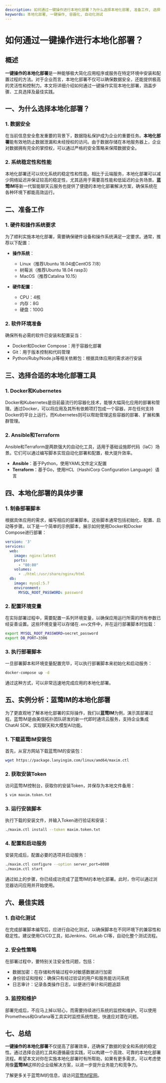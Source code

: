```yaml
---
description: 如何通过一键操作进行本地化部署？为什么选择本地化部署, 准备工作, 选择合适的本地化部署工具, 具体步骤
keywords: 本地化部署, 一键操作, 容器化, 自动化测试
---
```

# 如何通过一键操作进行本地化部署？


## 概述

**一键操作的本地化部署**是一种能够极大简化应用程序或服务在特定环境中安装和配置过程的方法。对于企业而言，本地化部署不仅可以确保数据安全，还能提供极高的灵活性和控制力。本文将详细介绍如何通过一键操作实现本地化部署，涵盖步骤、工具选择及最佳实践。

## 一、为什么选择本地化部署？

### 1. 数据安全

在当前信息安全愈发重要的背景下，数据隐私保护成为企业的重要任务。**本地化部署**能有效地防止数据泄漏和未经授权的访问。由于数据存储在本地服务器上，企业对数据拥有完全的掌控权，可以通过严格的安全策略来保障数据安全。

### 2. 系统稳定性和性能

本地化部署还可以优化系统的稳定性和性能。相比于云端服务，本地化部署可以减少网络延迟并保证较高的稳定性，尤其适用于需要高性能和低延迟的业务场景。**蓝莺IM**等新一代智能聊天云服务也提供了便捷的本地化部署解决方案，确保系统在各种环境下都能高效运行。

## 二、准备工作

### 1. 硬件和操作系统要求

为了顺利实施本地化部署，需要确保硬件设备和操作系统满足一定要求。通常，推荐以下配置：
- **操作系统**：
  - Linux（推荐Ubuntu 18.04或CentOS 7/8）
  - 树莓派（推荐Ubuntu 18.04 rasp3）
  - MacOS（推荐Catalina 10.15）

- **硬件配置**：
  - CPU：4核
  - 内存：8G
  - 硬盘：100G

### 2. 软件环境准备

确保所有必需的软件已安装和配置妥当：
- Docker和Docker Compose：用于容器化部署
- Git：用于版本控制和代码管理
- Python/Ruby/Node.js等相关依赖包：根据具体应用的需求进行安装

## 三、选择合适的本地化部署工具

### 1. Docker和Kubernetes

Docker和Kubernetes是目前最流行的容器化技术，能够大幅简化应用的部署和管理。通过Docker，可以将应用及其所有依赖项打包成一个容器，并在任何支持Docker的平台上运行。而Kubernetes则可以帮助管理这些容器的部署、扩展和集群管理。

### 2. Ansible和Terraform

Ansible和Terraform是两款强大的自动化工具，适用于基础设施即代码（IaC）场景。它们可以通过编写脚本实现自动化部署和配置，极大提升效率。

- **Ansible**：基于Python，使用YAML文件定义配置
- **Terraform**：基于Go，使用HCL（HashiCorp Configuration Language）语言

## 四、本地化部署的具体步骤

### 1. 制备部署脚本

根据具体应用的需求，编写相应的部署脚本。这些脚本通常包括初始化、配置、启动等步骤。以下是一个简单的示例脚本，展示如何使用Docker和Docker Compose进行部署：

```yaml
version: '3'
services:
  web:
    image: nginx:latest
    ports:
      - "80:80"
    volumes:
      - ./html:/usr/share/nginx/html
  db:
    image: mysql:5.7
    environment:
      MYSQL_ROOT_PASSWORD: password
```

### 2. 配置环境变量

在实际部署过程中，需要配置一系列环境变量，以确保应用运行所需的所有参数已经妥善设置。这些环境变量可以存储在`.env`文件中，并在运行部署脚本时加载：

```bash
export MYSQL_ROOT_PASSWORD=secret_password
export DB_PORT=3306
```

### 3. 执行部署脚本

一旦部署脚本和环境变量配置完毕，可以执行部署脚本来初始化和启动服务：

```bash
docker-compose up -d
```

通过这种方式，可以非常迅速地完成应用的本地化部署。

## 五、实例分析：蓝莺IM的本地化部署

为了更直观地了解本地化部署的实际操作，我们以**蓝莺IM**为例，演示其部署过程。蓝莺IM是由美信拓扑团队研发的新一代即时通讯云服务，支持企业集成ChatAI SDK，实现聊天和大模型AI功能。

### 1. 下载蓝莺IM安装包

首先，从官方网站下载蓝莺IM的安装包：

```bash
wget https://package.lanyingim.com/linux/amd64/maxim.ctl
```

### 2. 获取安装Token

访问蓝莺IM控制台，获取你的安装Token，并保存为本地文件备用：

```bash
$ vim maxim.token.txt
```

### 3. 运行安装脚本

执行下载的安装文件，并输入Token进行验证和安装：

```bash
./maxim.ctl install --token maxim.token.txt
```

### 4. 配置和启动服务

安装完成后，配置必要的选项并启动服务：

```bash
./maxim.ctl configure --option server_port=8080
./maxim.ctl start
```

通过如上的步骤，你已经成功完成了蓝莺IM的本地化部署。此时，你可以通过浏览器访问应用并开始使用。

## 六、最佳实践

### 1. 自动化测试

在完成部署脚本编写后，应进行自动化测试，以确保脚本在不同环境下的兼容性和稳定性。建议使用CI/CD工具，如Jenkins、GitLab CI等，自动化整个测试流程。

### 2. 安全性策略

在部署过程中，要特别关注安全性问题，包括：
- 数据加密：在存储和传输过程中对敏感数据进行加密
- 身份验证和授权：确保只有经过验证的用户和服务能访问系统
- 日志审计：记录各类操作日志，以便进行审计和问题追踪

### 3. 监控和维护

部署完成后，不应马上掉以轻心，而需要持续进行系统的监控和维护。可以使用Prometheus和Grafana等工具实时监控系统性能，快速应对潜在问题。

## 七、总结

**一键操作的本地化部署**不仅提高了部署效率，还确保了数据的安全和系统的稳定性。通过选择合适的工具和遵循最佳实践，可以构建一个高效、可靠的本地化部署流程。希望本文对你在实施本地化部署时有所帮助，如果有更多需求，可以考虑使用像**蓝莺IM**这样的企业级解决方案，以进一步提升业务能力和竞争力。

了解更多关于蓝莺IM的信息，请访问[蓝莺IM官网](https://www.lanyingim.com)。